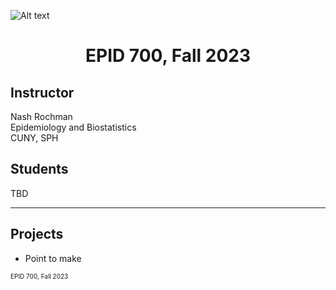 ![Alt text](https://github.com/evoheal/EPID-700-Fall-2023/blob/main/CUNYbannerImage.png)
# <p align="center">EPID 700, Fall 2023</p>

## Instructor
Nash Rochman<br/>
Epidemiology and Biostatistics<br/>
CUNY, SPH

## Students
TBD

---

## Projects

* Point to make

<font size="1">EPID 700, Fall 2023</font>
